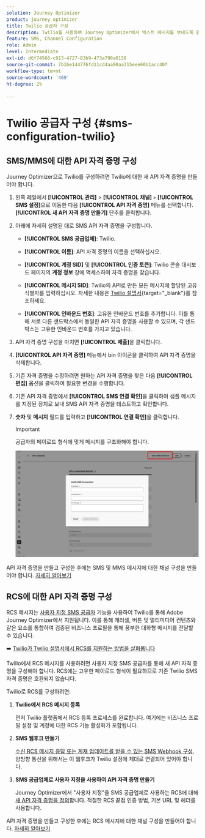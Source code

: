 ```yaml
---
solution: Journey Optimizer
product: journey optimizer
title: Twilio 공급자 구성
description: Twilio를 사용하여 Journey Optimizer에서 텍스트 메시지를 보내도록 환경을 구성하는 방법에 대해 알아봅니다
feature: SMS, Channel Configuration
role: Admin
level: Intermediate
exl-id: d6f74566-c913-4727-83b9-473a798a0158
source-git-commit: 7b1be144776fd11cd4aa90aa315eee60b1acc40f
workflow-type: tm+mt
source-wordcount: '469'
ht-degree: 2%

---
```


# Twilio 공급자 구성 {#sms-configuration-twilio}

## SMS/MMS에 대한 API 자격 증명 구성

Journey Optimizer으로 Twilio를 구성하려면 Twilio에 대한 새 API 자격 증명을 만들어야 합니다.

1. 왼쪽 레일에서 **[!UICONTROL 관리]** > **[!UICONTROL 채널]** `>` **[!UICONTROL SMS 설정]**&#x200B;으로 이동한 다음 **[!UICONTROL API 자격 증명]** 메뉴를 선택합니다. **[!UICONTROL 새 API 자격 증명 만들기]** 단추를 클릭합니다.

1. 아래에 자세히 설명된 대로 SMS API 자격 증명을 구성합니다.

   * **[!UICONTROL SMS 공급업체]**: Twilio.

   * **[!UICONTROL 이름]**: API 자격 증명의 이름을 선택하십시오.

   * **[!UICONTROL 계정 SID]** 및 **[!UICONTROL 인증 토큰]**: Twilio 콘솔 대시보드 페이지의 **계정 정보** 창에 액세스하여 자격 증명을 찾습니다.

   * **[!UICONTROL 메시지 SID]**: Twilio의 API로 만든 모든 메시지에 할당된 고유 식별자를 입력하십시오. 자세한 내용은 [Twilio 설명서](https://support.twilio.com/hc/en-us/articles/223134387-What-is-a-Message-SID-){target="_blank"}를 참조하세요.

   * **[!UICONTROL 인바운드 번호]**: 고유한 인바운드 번호를 추가합니다. 이를 통해 서로 다른 샌드박스에서 동일한 API 자격 증명을 사용할 수 있으며, 각 샌드박스는 고유한 인바운드 번호를 가지고 있습니다.

1. API 자격 증명 구성을 마치면 **[!UICONTROL 제출]**&#x200B;을 클릭합니다.

1. **[!UICONTROL API 자격 증명]** 메뉴에서 bin 아이콘을 클릭하여 API 자격 증명을 삭제합니다.

1. 기존 자격 증명을 수정하려면 원하는 API 자격 증명을 찾은 다음 **[!UICONTROL 편집]** 옵션을 클릭하여 필요한 변경을 수행합니다.

1. 기존 API 자격 증명에서 **[!UICONTROL SMS 연결 확인]**&#x200B;을 클릭하여 샘플 메시지를 지정된 장치로 보내 SMS API 자격 증명을 테스트하고 확인합니다.

1. **숫자** 및 **메시지** 필드를 입력하고 **[!UICONTROL 연결 확인]**&#x200B;을 클릭합니다.

   >[!IMPORTANT]
   >
   >공급자의 페이로드 형식에 맞게 메시지를 구조화해야 합니다.

   ![](assets/verify-connection.png)

API 자격 증명을 만들고 구성한 후에는 SMS 및 MMS 메시지에 대한 채널 구성을 만들어야 합니다. [자세히 알아보기](sms-configuration-surface.md)

## RCS에 대한 API 자격 증명 구성

RCS 메시지는 [사용자 지정 SMS 공급자](sms-configuration-custom.md) 기능을 사용하여 Twilio를 통해 Adobe Journey Optimizer에서 지원됩니다. 이를 통해 캐러셀, 버튼 및 멀티미디어 컨텐츠와 같은 요소를 통합하여 검증된 비즈니스 프로필을 통해 풍부한 대화형 메시지를 전달할 수 있습니다.

➡️ [Twilio가 Twilio 설명서에서 RCS를 지원하는 방법을 살펴봅니다](https://www.twilio.com/docs/rcs)

Twilio에서 RCS 메시지를 사용하려면 사용자 지정 SMS 공급자를 통해 새 API 자격 증명을 구성해야 합니다. RCS에는 고유한 페이로드 형식이 필요하므로 기존 Twilio SMS 자격 증명은 호환되지 않습니다.

Twilio로 RCS를 구성하려면:

1. **Twilio에서 RCS 메시지 등록**

   먼저 Twilio 플랫폼에서 RCS 등록 프로세스를 완료합니다. 여기에는 비즈니스 프로필 설정 및 계정에 대한 RCS 기능 활성화가 포함됩니다.

1. **SMS 웹후크 만들기**

   [수신 RCS 메시지 응답 또는 게재 업데이트를 받을 수 있는 SMS Webhook 구성](sms-configuration-custom.md#webhook). 양방향 통신을 위해서는 이 웹후크가 Twilio 설정에 제대로 연결되어 있어야 합니다.

1. **SMS 공급업체로 사용자 지정을 사용하여 API 자격 증명 만들기**

   Journey Optimizer에서 &quot;사용자 지정&quot;을 SMS 공급업체로 사용하는 RCS에 대해 [새 API 자격 증명을 정의](sms-configuration-custom.md#api-credential)합니다. 적절한 RCS 끝점 인증 방법, 기본 URL 및 헤더를 사용합니다.

API 자격 증명을 만들고 구성한 후에는 RCS 메시지에 대한 채널 구성을 만들어야 합니다. [자세히 알아보기](sms-configuration-surface.md)







